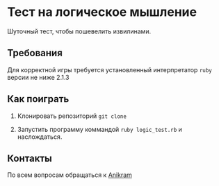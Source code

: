# Тест на логическое мышление
Шуточный тест, чтобы пошевелить извилинами.

## Требования
Для корректной игры требуется установленный интерпретатор `ruby` версии не ниже 2.1.3

## Как поиграть
1. Клонировать репозиторий `git clone`

2. Запустить программу коммандой `ruby logic_test.rb` и наслождаться.

## Контакты
По всем вопросам обращаться к [Anikram](github.com/Anikram)